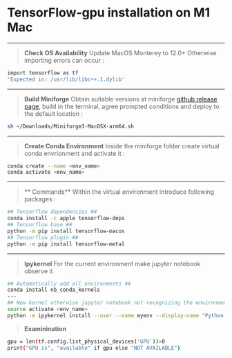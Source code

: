 # TensorFlow-gpu installation on M1 Mac
---
>**Check OS Availability**
Update MacOS Monterey to 12.0+ Otherwise importing errors can occur :<br/>
```sh
import tensorflow as tf
'Expected in: /usr/lib/libc++.1.dylib'
```
---
>**Build Miniforge**
Obtain suitable versions at miniforge [github release page](https://github.com/conda-forge/miniforge/releases), build in the terminal, agree prompted conditions and deploy to the default location :
```sh
sh ~/Downloads/Miniforge3-MacOSX-arm64.sh
```
---
>**Create Conda Environment**
Inside the miniforge folder create virtual conda envrionment and activate it :
```sh
conda create --name <env_name>
conda activate <env_name>
```
---
>** Commands**
Within the virtual environment introduce following packages : 
```sh
## Tensorflow dependencies ##
conda install -c apple tensorflow-deps
## Tensorflow base ##
python -m pip install tensorflow-macos
## Tensorflow plugin ##
python -m pip install tensorflow-metal
```
---
>**Ipykernel**
For the current environment make jupyter notebook observe it
```sh
## Automatically add all environments ##
conda install nb_conda_kernels
---
## New kernel otherwise jupyter notebook not recognizing the environment ##
source activate <env_name>
python -m ipykernel install --user --name myenv --display-name "Python (myenv)"
```
>**Examinination**
```sh
gpu = len(tf.config.list_physical_devices('GPU'))>0
print("GPU is", "available" if gpu else "NOT AVAILABLE")
```
